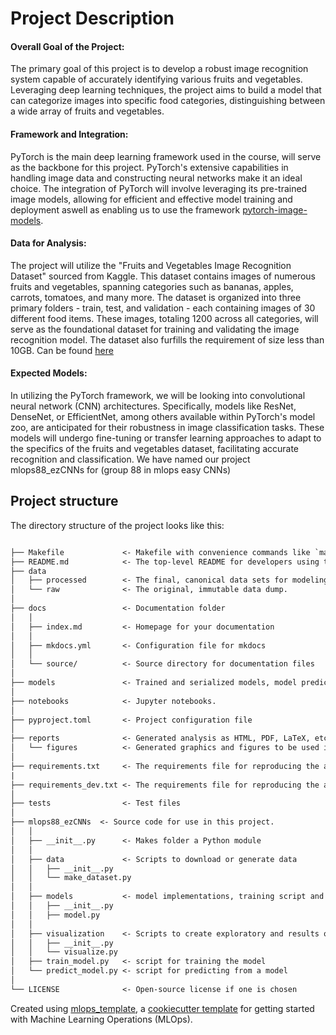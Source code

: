 # Project Description

#### Overall Goal of the Project:

The primary goal of this project is to develop a robust image recognition system capable of accurately identifying various fruits and vegetables. Leveraging deep learning techniques, the project aims to build a model that can categorize images into specific food categories, distinguishing between a wide array of fruits and vegetables.

#### Framework and Integration:

PyTorch is the main deep learning framework used in the course, will serve as the backbone for this project. PyTorch's extensive capabilities in handling image data and constructing neural networks make it an ideal choice. The integration of PyTorch will involve leveraging its pre-trained image models, allowing for efficient and effective model training and deployment aswell as enabling us to use the framework [pytorch-image-models](https://github.com/huggingface/pytorch-image-models).

#### Data for Analysis:

The project will utilize the "Fruits and Vegetables Image Recognition Dataset" sourced from Kaggle. This dataset contains images of numerous fruits and vegetables, spanning categories such as bananas, apples, carrots, tomatoes, and many more. The dataset is organized into three primary folders - train, test, and validation - each containing images of 30 different food items. These images, totaling 1200 across all categories, will serve as the foundational dataset for training and validating the image recognition model. The dataset also furfills the requirement of size less than 10GB. Can be found [here](https://www.kaggle.com/datasets/kritikseth/fruit-and-vegetable-image-recognition/data)

#### Expected Models:

In utilizing the PyTorch framework, we will be looking into convolutional neural network (CNN) architectures. Specifically, models like ResNet, DenseNet, or EfficientNet, among others available within PyTorch's model zoo, are anticipated for their robustness in image classification tasks. These models will undergo fine-tuning or transfer learning approaches to adapt to the specifics of the fruits and vegetables dataset, facilitating accurate recognition and classification. We have named our project mlops88_ezCNNs for (group 88 in mlops easy CNNs)

## Project structure

The directory structure of the project looks like this:

```txt

├── Makefile             <- Makefile with convenience commands like `make data` or `make train`
├── README.md            <- The top-level README for developers using this project.
├── data
│   ├── processed        <- The final, canonical data sets for modeling.
│   └── raw              <- The original, immutable data dump.
│
├── docs                 <- Documentation folder
│   │
│   ├── index.md         <- Homepage for your documentation
│   │
│   ├── mkdocs.yml       <- Configuration file for mkdocs
│   │
│   └── source/          <- Source directory for documentation files
│
├── models               <- Trained and serialized models, model predictions, or model summaries
│
├── notebooks            <- Jupyter notebooks.
│
├── pyproject.toml       <- Project configuration file
│
├── reports              <- Generated analysis as HTML, PDF, LaTeX, etc.
│   └── figures          <- Generated graphics and figures to be used in reporting
│
├── requirements.txt     <- The requirements file for reproducing the analysis environment
|
├── requirements_dev.txt <- The requirements file for reproducing the analysis environment
│
├── tests                <- Test files
│
├── mlops88_ezCNNs  <- Source code for use in this project.
│   │
│   ├── __init__.py      <- Makes folder a Python module
│   │
│   ├── data             <- Scripts to download or generate data
│   │   ├── __init__.py
│   │   └── make_dataset.py
│   │
│   ├── models           <- model implementations, training script and prediction script
│   │   ├── __init__.py
│   │   ├── model.py
│   │
│   ├── visualization    <- Scripts to create exploratory and results oriented visualizations
│   │   ├── __init__.py
│   │   └── visualize.py
│   ├── train_model.py   <- script for training the model
│   └── predict_model.py <- script for predicting from a model
│
└── LICENSE              <- Open-source license if one is chosen
```

Created using [mlops_template](https://github.com/SkafteNicki/mlops_template),
a [cookiecutter template](https://github.com/cookiecutter/cookiecutter) for getting
started with Machine Learning Operations (MLOps).
